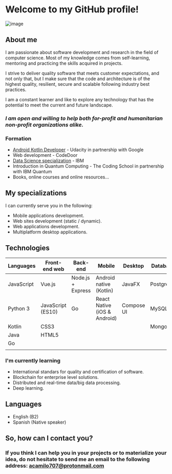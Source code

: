 # Welcome to my GitHub profile!
![image](https://user-images.githubusercontent.com/50815104/121280518-0d635880-c89c-11eb-95e6-283d058d9246.png)

## About me
I am passionate about software development and research in the field of computer science. Most of my knowledge comes from self-learning, mentoring and practicing the skills acquired in projects. 

I strive to deliver quality software that meets customer expectations, and not only that, but I make sure that the code and architecture is of the highest quality, resilient, secure and scalable following industry best practices.

I am a constant learner and like to explore any technology that has the potential to meet the current and future landscape.

### _I am open and willing to help both for-profit and humanitarian non-profit organizations alike._

### Formation
* [Android Kotlin Developer](https://graduation.udacity.com/confirm/NNVQSKAF) - Udacity in partnership with Google
* Web development - CodeDoor
* [Data Science specialization](https://www.credly.com/badges/66364595-086c-4582-bd2a-90c1f8a99b4d/public_url) - IBM
* Introduction in Quantum Computing - The Coding School in partnership with IBM Quantum
* Books, online courses and online resources...

## My specializations
I can currently serve you in the following:
* Mobile applications development.
* Web sites development (static / dynamic).
* Web applications development.
* Multiplatform desktop applications.

## Technologies
| Languages  | Front-end web      | Back-end          | Mobile                       | Desktop      | Databases  |
|------------|--------------------|-------------------|------------------------------|--------------|------------|
| JavaScript | Vue.js             | Node.js + Express | Android native (Kotlin)      | JavaFX       | PostgreSQL |
| Python 3   | JavaScript (ES10)  | Go                | React Native (iOS & Android) | Compose UI   | MySQL      |
| Kotlin     | CSS3               |                   |                              |              | MongoDB    |
| Java       | HTML5              |                   |                              |              |            |
| Go         |                    |                   |                              |              |            |
|            |                    |                   |                              |              |            |

### I'm currently learning
* International standars for quality and certification of software.
* Blockchain for enterprise level solutions.
* Distributed and real-time data/big data processing.
* Deep learning.

## Languages
* English (B2)
* Spanish (Native speaker)

## So, how can I contact you?
### If you think I can help you in your projects or to materialize your idea, do not hesitate to send me an email to the following address: acamilo707@protonmail.com
<!--
**ACSG-64/ACSG-64** is a ✨ _special_ ✨ repository because its `README.md` (this file) appears on your GitHub profile.

Here are some ideas to get you started:

- 🔭 I’m currently working on ...
- 🌱 I’m currently learning ...
- 👯 I’m looking to collaborate on ...
- 🤔 I’m looking for help with ...
- 💬 Ask me about ...
- 📫 How to reach me: ...
- 😄 Pronouns: ...
- ⚡ Fun fact: ...
-->
